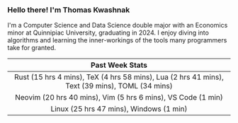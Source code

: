 
### Hello there! I'm Thomas Kwashnak

I'm a Computer Science and Data Science double major with an Economics
minor at Quinnipiac University, graduating in 2024.
I enjoy diving into algorithms and learning the inner-workings of the tools
many programmers take for granted.

| Past Week Stats |
| :---: |
| Rust (15 hrs 4 mins), TeX (4 hrs 58 mins), Lua (2 hrs 41 mins), Text (39 mins), TOML (34 mins) |
| Neovim (20 hrs 40 mins), Vim (5 hrs 6 mins), VS Code (1 min) |
| Linux (25 hrs 47 mins), Windows (1 min) |

